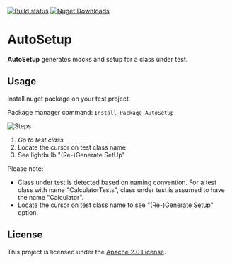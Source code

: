 
[![Build status](https://ci.appveyor.com/api/projects/status/51wn45ti1i8k4obv/branch/master?svg=true)](https://ci.appveyor.com/project/TubaKaya/autosetup/branch/master)
[![Nuget Downloads](https://img.shields.io/nuget/dt/autosetup.svg)](https://www.nuget.org/packages/AutoSetup/)

# AutoSetup

**AutoSetup** generates mocks and setup for a class under test. 

## Usage

Install nuget package on your test project. 

Package manager command:
`Install-Package AutoSetup`

![Steps](https://user-images.githubusercontent.com/6681935/49291645-535d2b80-f4ab-11e8-9676-0d8a2c1e466e.gif)

1. *Go to test class*
2. Locate the cursor on test class name
3. See lightbulb "(Re-)Generate SetUp"

Please note:
* Class under test is detected based on naming convention. For a test class with name "CalculatorTests", class under test is assumed to have the name "Calculator".
* Locate the cursor on test class name to see "(Re-)Generate Setup" option.

## License

This project is licensed under the [Apache 2.0 License](LICENSE.txt).

